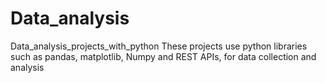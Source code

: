 # Data_analysis
Data_analysis_projects_with_python
These projects use python libraries such as pandas, matplotlib, Numpy and REST APIs, for data collection and analysis
